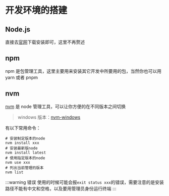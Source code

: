 # 开发环境的搭建

## Node.js

直接去[官网](https://nodejs.org/en/)下载安装即可，这里不再赘述

## npm

npm 是包管理工具，这里主要用来安装其它开发中所要用的包，当然你也可以用 yarn 或者 pnpm

## nvm

[nvm](https://github.com/nvm-sh/nvm) 是 node 管理工具，可以让你方便的在不同版本之间切换

> windows 版本：[nvm-windows](https://github.com/coreybutler/nvm-windows)

有以下常用命令：

```shell
# 安装制定版本的node
nvm install xxx
# 安装最新版node
nvm install latest
# 使用指定版本的node
nvm use xxx
# 列出当前管理的版本
nvm list
```

:::warning 错误
使用的时候可能会报`exit status xxx`的错误，需要注意的是安装路径不能有中文和空格，以及要用管理员身份运行终端
:::
